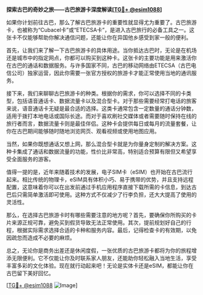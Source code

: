**探索古巴的奇妙之旅——古巴旅游卡深度解读[[TG💪+ @esim1088](https://t.me/s/esim1088)]**

如果你计划前往古巴，那么了解古巴旅游卡的重要性就显得尤为重要了。古巴旅游卡，也被称为“Cubacel卡”或“ETECSA卡”，是进入古巴旅行的必备工具之一。这张卡不仅能够帮助你解决通信问题，还能让你在异国他乡感受到家一般的便利。

首先，让我们来了解一下古巴旅游卡的具体用途。当你抵达古巴时，无论是在机场还是城市中的指定网点，你都可以购买到这种卡。这张卡的主要功能是用来激活你在古巴的通话和数据服务。与许多国家不同，古巴的移动网络由ETECSA（古巴电信公司）独家运营，因此你需要一张官方授权的旅游卡才能正常使用当地的通讯服务。

接下来，我们来聊聊古巴旅游卡的种类。根据你的需求，你可以选择不同的卡类型，包括语音通话卡、数据流量卡以及混合型卡。对于那些需要经常打电话的旅客来说，语音通话卡无疑是最合适的选择。这类卡通常包含一定数量的通话分钟数，适用于拨打本地电话或国际长途。而对于喜欢刷社交媒体或者需要随时保持在线的旅行者而言，数据流量卡则是最佳伴侣。这种卡会提供每日或每月的流量套餐，让你在古巴期间能够随时随地浏览网页、观看视频或使用地图应用。

当然，如果你既想通话又想上网，那么混合型卡就是为你量身定制的解决方案。这种卡集成了通话和数据流量的功能，性价比非常高，特别适合预算有限但又希望享受全面服务的游客。

值得一提的是，近年来随着技术的发展，电子SIM卡（eSIM）也开始在古巴流行起来。相比传统的物理卡，eSIM具有体积小巧、易于携带的优势，并且支持远程配置，这意味着你可以在出发前通过手机应用程序直接下载所需的卡信息，到达古巴后只需简单激活即可使用。这种方式不仅减少了行李负担，还大大提高了使用的灵活性。

那么，在选择古巴旅游卡时有哪些需要注意的地方呢？首先，要确保你所购买的卡片来源正规可靠，避免买到假货导致无法正常使用。其次，提前规划好自己的行程，根据实际需求选择合适的卡种和服务内容。最后，记得检查卡的有效期，以免因疏忽而造成不必要的麻烦。

总之，无论你是商务出差还是休闲度假，一张优质的古巴旅游卡都将为你的旅程增添无限便利。它不仅能让你及时联系家人朋友，还能助你轻松融入当地生活，享受丰富多彩的文化体验。现在就行动起来吧！无论是实体卡还是eSIM，都能让你在古巴留下美好回忆。

[[TG💪+ @esim1088](https://t.me/s/esim1088) ![Image](https://i.postimg.cc/4NQfJmqS/Snipaste-2025-05-13-00-14-12.png)]